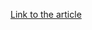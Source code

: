 [Link to the article](https://www.cisa.gov/news-events/alerts/2025/02/12/cisa-and-fbi-warn-malicious-cyber-actors-using-buffer-overflow-vulnerabilities-compromise-software)

